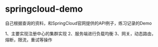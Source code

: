 # springcloud-demo
自己根据查询的资料，和SpringCloud官网提供的API例子，练习记录的Demo

1、主要实现注册中心的集群实现
2、服务端进行负载均衡
3、网关，动态路由，熔断，限流，重试等操作